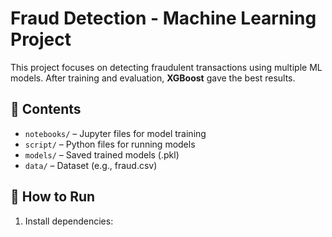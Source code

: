 # Fraud Detection - Machine Learning Project

This project focuses on detecting fraudulent transactions using multiple ML models. After training and evaluation, **XGBoost** gave the best results.

## 🔧 Contents

- `notebooks/` – Jupyter files for model training
- `script/` – Python files for running models
- `models/` – Saved trained models (.pkl)
- `data/` – Dataset (e.g., fraud.csv)

## 🚀 How to Run

1. Install dependencies:
